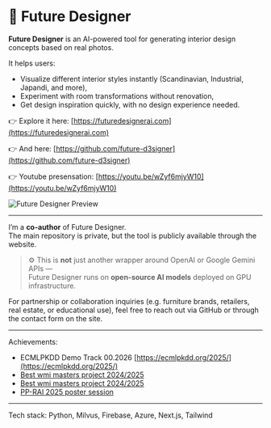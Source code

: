 # 🌟 Future Designer

**Future Designer** is an AI-powered tool for generating interior design concepts based on real photos.

It helps users:
- Visualize different interior styles instantly (Scandinavian, Industrial, Japandi, and more),
- Experiment with room transformations without renovation,
- Get design inspiration quickly, with no design experience needed.

👉 Explore it here: [https://futuredesignerai.com](https://futuredesignerai.com)

👉 And here: [https://github.com/future-d3signer](https://github.com/future-d3signer)

👉 Youtube presensation: [https://youtu.be/wZyf6mjyW10](https://youtu.be/wZyf6mjyW10)

![Future Designer Preview](https://github.com/user-attachments/assets/75e64776-1c8c-4b29-90c8-69ed9daae0ee)
 <!-- Replace with your actual screenshot file -->

---
I’m a **co-author** of Future Designer.  
The main repository is private, but the tool is publicly available through the website.

> ⚙️ This is **not** just another wrapper around OpenAI or Google Gemini APIs —  
> Future Designer runs on **open-source AI models** deployed on GPU infrastructure.

For partnership or collaboration inquiries (e.g. furniture brands, retailers, real estate, or educational use), feel free to reach out via GitHub or through the contact form on the site.

---
Achievements:
- ECMLPKDD Demo Track 00.2026 [https://ecmlpkdd.org/2025/](https://ecmlpkdd.org/2025/)
- [Best wmi masters project 2024/2025](https://www.linkedin.com/posts/wmiuam_10-czerwca-na-naszym-wydziale-odby%C5%82-si%C4%99-fina%C5%82-activity-7338914046835863553-n3yD?utm_source=share&utm_medium=member_desktop&rcm=ACoAADn4GjgB7GQQwQbBFeiDTljmfpY-u-Y7lt4)
- [Best wmi masters project 2024/2025](https://www.linkedin.com/posts/wmiuam_projektbadawczorozwojowy-dzieagmkandydata-activity-7290660009678458880-nXrS/?utm_source=share&amp;utm_medium=member_desktop)
- [PP-RAI 2025 poster session](https://www.linkedin.com/posts/arkadiusz-charli%C5%84ski_i-recently-had-the-opportunity-to-present-activity-7320520153568321537-oAaY?utm_source=share&utm_medium=member_desktop&rcm=ACoAADn4GjgB7GQQwQbBFeiDTljmfpY-u-Y7lt4)

---
Tech stack: Python, Milvus, Firebase, Azure, Next.js, Tailwind
